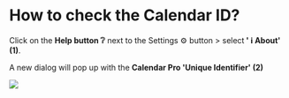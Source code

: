 # How to check the Calendar ID?

<p class="no-margin">Click on the <b>Help button ❔</b> next to the Settings ⚙️ button &gt; select<b> ' ℹ️ About' (1)</b>.</p>
<p class="no-margin"></p>
<p class="no-margin">A new dialog will pop up with the <b>Calendar Pro 'Unique Identifier' (2)</b></p>
<p class="no-margin"></p>
<div class="intercom-container"><img src="/assets/img/teams-pro/image_114.png"></div>



